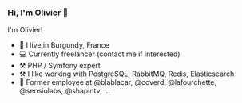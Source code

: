 ### Hi, I'm Olivier 👋

I'm Olivier!

* 📍 I live in Burgundy, France
* 💻 Currently freelancer (contact me if interested)
* ⚒️  PHP / Symfony expert
* ⚒️  I like working with PostgreSQL, RabbitMQ, Redis, Elasticsearch
* 💼 Former employee at @blablacar, @coverd, @lafourchette, @sensiolabs, @shapintv, ...

